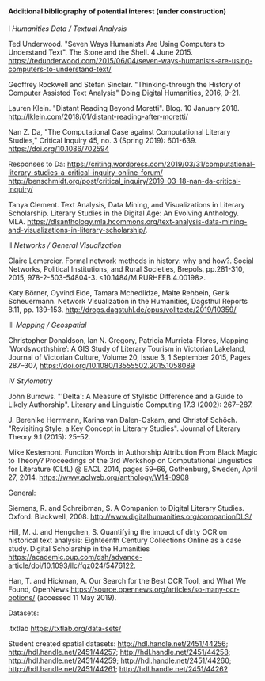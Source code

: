 #### Additional bibliography of potential interest (under construction)

I  *Humanities Data / Textual Analysis*

Ted Underwood. "Seven Ways Humanists Are Using Computers to Understand Text". The Stone and the Shell. 4 June 2015. https://tedunderwood.com/2015/06/04/seven-ways-humanists-are-using-computers-to-understand-text/

Geoffrey Rockwell and Stéfan Sinclair. "Thinking-through the History of Computer Assisted Text Analysis" Doing Digital Humanities, 2016, 9-21. 

Lauren Klein. "Distant Reading Beyond Moretti". Blog. 10 January 2018. http://lklein.com/2018/01/distant-reading-after-moretti/

Nan Z. Da, "The Computational Case against Computational Literary Studies," Critical Inquiry 45, no. 3 (Spring 2019): 601-639. https://doi.org/10.1086/702594

Responses to Da: https://critinq.wordpress.com/2019/03/31/computational-literary-studies-a-critical-inquiry-online-forum/
http://benschmidt.org/post/critical_inquiry/2019-03-18-nan-da-critical-inquiry/

Tanya Clement. Text Analysis, Data Mining, and Visualizations in Literary Scholarship. Literary Studies in the Digital Age: An Evolving Anthology. MLA. https://dlsanthology.mla.hcommons.org/text-analysis-data-mining-and-visualizations-in-literary-scholarship/.


II  *Networks / General Visualization*

Claire Lemercier. Formal network methods in history: why and how?. Social Networks, Political Institutions, and Rural Societies, Brepols, pp.281-310, 2015, 978-2-503-54804-3. <10.1484/M.RURHEEB.4.00198>. <halshs-00521527v2>
  
Katy Börner, Oyvind Eide, Tamara Mchedlidze, Malte Rehbein, Gerik Scheuermann. Network Visualization in the Humanities, Dagsthul Reports 8.11, pp. 139-153. http://drops.dagstuhl.de/opus/volltexte/2019/10359/


III  *Mapping / Geospatial*

Christopher Donaldson, Ian N. Gregory, Patricia Murrieta-Flores, Mapping ‘Wordsworthshire’: A GIS Study of Literary Tourism in Victorian Lakeland, Journal of Victorian Culture, Volume 20, Issue 3, 1 September 2015, Pages 287–307, https://doi.org/10.1080/13555502.2015.1058089



IV  *Stylometry*

John Burrows. "'Delta': A Measure of Stylistic Difference and a Guide to Likely Authorship". Literary and Linguistic Computing 17.3 (2002): 267–287.

J. Berenike Herrmann, Karina van Dalen-Oskam, and Christof Schöch. "Revisiting Style, a Key Concept in Literary Studies". Journal of Literary Theory 9.1 (2015): 25–52.

Mike Kestemont. Function Words in Authorship Attribution From Black Magic to Theory? Proceedings of the 3rd Workshop on Computational Linguistics for Literature (CLfL) @ EACL 2014, pages 59–66, Gothenburg, Sweden, April 27, 2014. https://www.aclweb.org/anthology/W14-0908


General:

Siemens, R. and Schreibman, S. A Companion to Digital Literary Studies. Oxford: Blackwell, 2008. 
http://www.digitalhumanities.org/companionDLS/

Hill, M. J. and Hengchen, S. Quantifying the impact of dirty OCR on historical text analysis: Eighteenth Century Collections Online as a case study. Digital Scholarship in the Humanities https://academic.oup.com/dsh/advance-article/doi/10.1093/llc/fqz024/5476122.

Han, T. and Hickman, A. Our Search for the Best OCR Tool, and What We Found, OpenNews https://source.opennews.org/articles/so-many-ocr-options/ (accessed 11 May 2019).



Datasets: 

.txtlab  https://txtlab.org/data-sets/

Student created spatial datasets: http://hdl.handle.net/2451/44256; http://hdl.handle.net/2451/44257; http://hdl.handle.net/2451/44258; http://hdl.handle.net/2451/44259; http://hdl.handle.net/2451/44260; http://hdl.handle.net/2451/44261; http://hdl.handle.net/2451/44262

